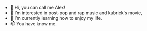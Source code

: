 - 👋 Hi, you can call me Alex!
- 👀 I’m interested in post-pop and rap music and kubrick's movie, 
- 🌱 I’m currently learning how to enjoy my life.
- 📫 You have know me.
